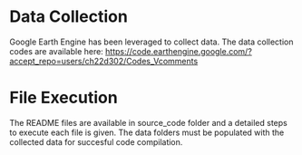 # Data Collection
Google Earth Engine has been leveraged to collect data. The data collection codes are available here:
https://code.earthengine.google.com/?accept_repo=users/ch22d302/Codes_Vcomments

# File Execution
The README files are available in source_code folder and a detailed steps to execute each file is given.
The data folders must be populated with the collected data for succesful code compilation.
